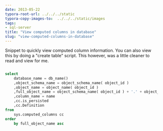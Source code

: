 ```yaml
---
date: 2013-05-22
typora-root-url: ../../../static
typora-copy-images-to:  ../../../static/images
tags:
- sql-server
title: "View computed columns in database"
slug: "view-computed-columns-in-database"
---
```


Snippet to quickly view computed column information. You can also view this by doing a "create table" script. This however, was a little cleaner to read and view for me.

```sql

select
    database_name = db_name()
    ,object_schema_name = object_schema_name( object_id )
    ,object_name = object_name( object_id )
    ,full_object_name = object_schema_name( object_id ) + '.' + object_name( object_id )
    ,column_name = name
    ,cc.is_persisted
    ,cc.Definition
from
    sys.computed_columns cc
order
    by full_object_name asc
```
